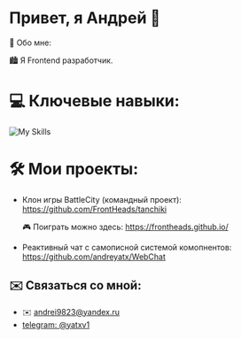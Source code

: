 # Привет, я Андрей 👋

🙍 Обо мне:


🏙️ Я Frontend разработчик.



# 💻 Ключевые навыки:

![My Skills](https://skillicons.dev/icons?i=js,ts,react,redux,jest,html,css)

# 🛠️ Мои проекты:

* Клон игры BattleCity (командный проект):
https://github.com/FrontHeads/tanchiki

  🎮 Поиграть можно здесь: https://frontheads.github.io/

* Реактивный чат с самописной системой комопнентов:
https://github.com/andreyatx/WebChat

## ✉️ Связаться со мной:

* ✉️ andrei9823@yandex.ru
*  <a href="https://t.me/yatxv1"> telegram: @yatxv1</a>
